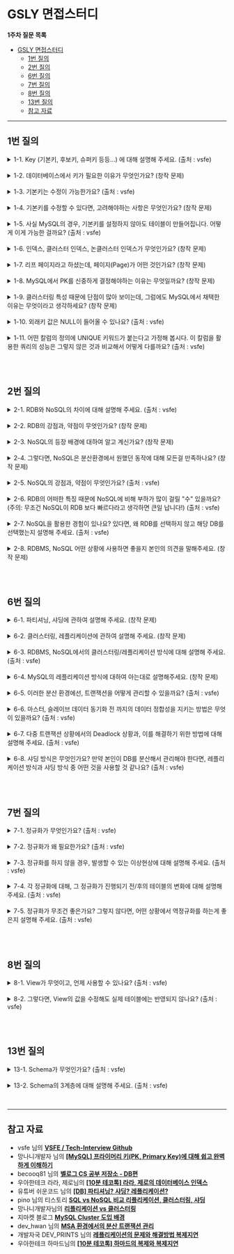 
# GSLY 면접스터디

**1주차 질문 목록**

- [GSLY 면접스터디](#gsly-면접스터디)
  - [1번 질의](#1번-질의)
  - [2번 질의](#2번-질의)
  - [6번 질의](#6번-질의)
  - [7번 질의](#7번-질의)
  - [8번 질의](#8번-질의)
  - [13번 질의](#13번-질의)
  - [참고 자료](#참고-자료)

<hr>

## 1번 질의

<details><summary>1-1. Key (기본키, 후보키, 슈퍼키 등등...) 에 대해 설명해 주세요. (출처 : vsfe)</summary>

- 키(key)는 데이터베이스에서 조건을 만족하는 튜플을 찾거나, 순서대로 정렬할 때 <ins>**다른 튜플들과 구별할 수 있는 유일한 식별자이다.**</ins>

- key는 하나의 key 값으로 튜플을 유일하게 식별할 수 있는 성질인 <ins>**유일성**</ins>과 키를 구성하는 속성들 중 가장 최소로 필요한 속성들로만 키를 구성하는 성질인 <ins>**최소성**</ins>이라는 속성을 가진다. 

- 슈퍼키, 후보키, 기본키, 대체키, 유일키, 외래키가 있다.

<p align="center">
<img src="./image/2024.03.07-신재윤-image01.png" height="50%", width="75%">
</p><br>

- **슈퍼키 (Super Key)**

    - 릴레이션(테이블)에서 튜플(행)을 유일하게 식별할 수 있는 하나 이상 속성들의 집합

    - 유일성 O, 최소성 X

    - <details><summary>ex) <code>PLAYER(id, name, team_id, back_number, birth_date)</code> 릴레이션에서 슈퍼키를 찾으시오.</summary><ul><li><code>{id, name, team_id, back_number, birth_date}</code><ul><li>릴레이션의 정의 자체가 튜플들로 이루어진 집합이니까 중복자체를 허용하지 않아서 전체 attributes set 자체로 superkey가 될 수 있음</li></ul></li><li><code>{id, name}</code> <strong>,</strong> <code>{name, team_id, back_number}</code> ****.. 기타 등등</li></ul></details>

- **후보키 (Candidate Key)**

    - 기본키가 될 수 있는 후보로 선정된 키

    - 어느 하나의 속성이라도 제거하면 유일하게 튜플(행)을 식별할 수 없는 슈퍼키, minimal superkey 라고도 함

    - 유일성 O, 최소성 O

    - <details><summary>ex) <code>PLAYER(id, name, team_id, back_number, birth_date)</code> 릴레이션 에서 후보키를 찾으시오.</summary><ul><li><code>{id}</code><ul><li>id는 이미 attribute가 1개니까 제거할 수 없음, 후보키</li></ul></li><li><code>{team_id, back_numer}</code><ul><li>이 둘 중 하나라도 없애면 각각 하나하나는 유니크하게 튜플들을 식별할 수 없음, 후보키</li></ul></li></ul></details>

- **기본키 (Primary Key)**

    - 릴레이션(테이블)에서 튜플(행)을 유일하게 식별하기 위해 선택된 후보키
    
    - 릴레이션에서 기본키는 단 1개

    - <details><summary>ex) <code>PLAYER(id, name, team_id, back_number, birth_date)</code> 릴레이션 에서 개인키를 찾으시오.</summary><ul><li><code>{id}</code> 혹은 <code>{team_id, back_number}</code> 둘 중 하나를 <strong>개인키</strong>로 선택</li><li>보통 attributes 수가 적은 경우를 pk로 선택 많이함. 여기서는 <strong><code>{id}</code></strong> 선택</li><li>pk는 보통 밑줄 그어서 표시</li></ul></details>

- **유일키 (Unique Key)**

    - 후보키 중 선택받지 못한 키로, 대체키(alternate key) 라고도 부름

    - <details><summary>ex) <code>PLAYER(id, name, team_id, back_number, birth_date)</code> 릴레이션 에서 유일키를 찾으시오.</summary><ul><li>id가 pk로 선택된 경우에 <strong>유일키(=대체키)</strong> 는 <code>{team_id, back_number}</code></li></ul></details>

- **외래키 (Foreign Key)**

    - 다른 릴레이션의 기본키를 참조하는 속성들의 집합

    - <details><summary>ex) <code>PLAYER(id, name, team_id, back_number, birth_date)</code> , <code>TEAM(id, name, manger)</code> 두 릴레이션 중에서 외래키를 찾으시오.</summary><ul><li>여기서 <strong>외래키</strong>(foreign key)는 PLAYER의 <strong><code>{team_id}</code></strong></li></ul></details>

- **복합키 (Composite Key)**

    - 각 튜플(행)을 식별할 수 있는 두 개 이상의 속성들로 구성된 후보키

    - <details><summary>슈퍼키와 복합키의 차이</summary><p><p>슈퍼키와 복합키의 차이는 “구성하고 있는 키가 어떤 키인지”</p></p><ul><li>슈퍼키 : 구성되는 키가 후보키에 들어가지 않는다. 예를 들어, <code>(학번 + 이름)</code> 의 경우 학번은 기본키로 후보키의 범주이지만, 후보키는 중복 가능</li><li>복합키 : 구성되는 키가 모두 후보키에 속한다. 예를 들어, <code>(학번 + 강의코드)</code> 의 경우 학번으로 학생 구별 가능하고 강의 코드로 강의 구별 가능하다. 중복된 값을 허용하기 위해 2개의 후보키를 복합키로 하여 기본키를 생성한 형태이다.</li></ul></details>

</details>

<br>

<details><summary>1-2. 데이터베이스에서 키가 필요한 이유가 무엇인가요?  (창작 문제)</summary>

- 데이터베이스에서 레코드의 순서에는 의미가 없는데, 이때, 이를 구분해주기 위하여 필요한 것이 바로 키(key)이다.

- RDB에서 특정 레코드를 구별하거나 탐색하기 위한 유일한 방법이 key이다. 따라서, 데이터를 사용하려면 키는 무조건 필요하다.

- 키(key)는 데이터 정합성 유지, 검색, 수정, 삭제 등의 작업을 수행할 때 중요한 역할

    - 데이터 정합성이란, 데이터가 올바르고 일관성 있게 유지되는 것

</details>

<br>

<details><summary>1-3. 기본키는 수정이 가능한가요? (출처 : vsfe)</summary>

- 기본키 역시 update를 통하여 수정 가능하다. 단, unique 한 값이어야 한다.

- 또, 기본키의 경우 다른 테이블에서 참조할 수도 있기 때문에 조심해야 한다.

    - cascade 설정 X 연관관계에 있는 → 기본키 or 외래키 수정 불가

    - cascade 설정 O 연관관계에 있는 → 기본키 수정 O, 기본키가 다른 테이블의 외래키로 설정되어 있으면 그 외래키까지 함께 수정됨

    - cascade 설정 O 연관관계에 있는 외래키는 수정 불가

</details>

<br>

<details><summary>1-4. 기본키를 수정할 수 있다면, 고려해야하는 사항은 무엇인가요? (창작 문제)</summary>

- PK는 레코드의 물리적인 저장 위치를 결정하기에, 단순히 UPDATE로 값만 변경하면  레코드가 본래 있어야 하는 페이지가 달라질 수 있다.

- 따라서, 레코드를 DELETE 한 이후 INSERT 해줘야 한다.

    - 2번의 디스크 I/O 작업이 필요하고, 인덱스 쪽에도 추가 작업을 유발할 수 있어서 비용이 상당히 크므로 PK는 변하지 않는 값으로 설정하는 것이 중요하다.

</details>

<br>

<details><summary>1-5. 사실 MySQL의 경우, 기본키를 설정하지 않아도 테이블이 만들어집니다. 어떻게 이게 가능한 걸까요? (출처 : vsfe)</summary>

- MySQL은 기본적으로 PK가 클러스터 인덱스이며, PK가 없으면 내부적으로 PK를 만들어내기에 가능하다.

    - PK가 없으면 NOT NULL 옵션의 유니크 인덱스(레코드마다 값이 고유한) 중에서 첫번째 인덱스를 클러스터링 키로 선택함

    - 만약, 이도 없다면 InnoDB가 자체적으로 자동 증가 유니크 컬럼을 추가한 후 클러스터링 키로 선택

        - 이렇게 자동 생성되는 내부 PK는 사용자에게 노출되지 않으며, 쿼리에서 사용할 수도 없음. 클러스터 인덱스는 테이블 당 단 하나만 가질 수 있으므로 반드시 생성해주는 것이 좋다.

</details>

<br>

<details><summary>1-6. 인덱스, 클러스터 인덱스, 논클러스터 인덱스가 무엇인가요? (창작 문제)</summary>

- <ins><strong>인덱스 (Index)</strong></ins> : 추가적인 쓰기 작업과 저장 공간을 활용해 데이터베이스 테이블의 검색 속도를 향상시키기 위한 자료구조이다.

    - 데이터베이스 테이블의 검색 속도를 향상시키기 위해 사용하는 것으로, 시스템 부하를 줄여 시스템 전체 성능향상에 기여하는 것

    - 인덱스를 위해 DB 10% 내외의 추가 공간이 필요하다. 따라서, 데이터가 많으면 인덱스 생성에 많은 시간이 소요될 수 있음

    - 인덱스를 사용하지 않은 컬럼을 조회하려면 전체를 비교하며 탐색(Full Scan)해야 해서 처리 속도가 떨어짐

    - 조희 성능은 좋으나, 오히려 삽입/수정/삭제 등의 경우 오히려 성능이 저하됨

        - 인덱스에 관련된 추가 연산을 해야하기 때문
        - INSERT : 새로운 데이터에 대한 인덱스 추가
        - DELETE : 삭제하는 데이터의 인덱스를 사용하지 않는다는 작업 수행
        - UPDATE : 기존의 인덱스를 사용하지 않음 처리, 갱신된 데이터에 대한 인덱스 추가

- <ins><strong>클러스터 인덱스 (Clustered Index)</strong></ins> : 실제 데이터와 같은 무리의 인덱스, 해당 키 값을 기반으로 데이터 행을 정렬하고 저장하는 것으로, 클러스터 키가 정렬되어 있고, 정렬된 순서에 따라 데이터의 주소가 결정됨

    - ex) 실제 데이터가 정렬된 백과사전

    - 데이터는 오직 하나의 순서로 정렬될 수 있어서 클러스터 인덱스는 테이블당 최대 1개만 존재

    - 리프 페이지가 데이터 페이지

- <ins><strong>논-클러스터 인덱스 (Non-Clustered Index)</strong></ins> : 실제 데이터와 다른 무리의 별도의 인덱스, 논클러스터 인덱스 키 값을 가지고, 그 키 값의 레코드는 실제 키 값의 레코드를 향한 포인터를 가짐

    - ex) 실제 데이터 탐색에 도움을 주는 별도의 찾아보기 페이지 (책 맨 뒤에 그거)

    - 실제 데이터 페이지는 그대로 있음

    - 별도의 인덱스 페이지 생성 → 추가 공간 필요

    - 테이블 당 여러 개 존재 가능

    - 리프 페이지에 실제 데이터 페이지 주소를 담고 있음

    - unique 제약조건 적용 시 자동 생성

    - 직접 index 생성시 논-클러스터링 인덱스 생성

</details>

<br>

<details><summary>1-7. 리프 페이지라고 하셨는데, 페이지(Page)가 어떤 것인가요? (창작 문제)</summary>

- 페이지란, 디스크와 버퍼풀(메모리)에 데이터를 읽고 쓰는 최소 작업 단위

- 일반적인 인덱스를 포함해, PK(클러스터 인덱스)와 테이블 등은 모두 페이지 단위로 관리됨. 루트 페이지는 리프 페이지의 주소로 구성하고, 리프 페이지는 실제 데이터 페이지로 구성

- 아래는 클러스터링 테이블의 저장 방식이다. PK는 인덱스처럼 별도의 자료구조에서 관리가 된다. 리프 페이지에 실제 레코드의 모든 컬럼 값이 저장되어 있다는 것을 제외하면 일반적인 인덱스와 동일

<p align="center">
<img src="./image/2024.03.07-신재윤-image02.png" height="50%", width="75%">
</p><br>

</details>

<br>

<details><summary>1-8. MySQL에서 PK를 신중하게 결정해야하는 이유는 무엇일까요? (창작 문제)</summary>

- <ins>**PK가 레코드의 물리적인 저장 위치를 결정**</ins>하기 때문이다.

- MySQL은 PK를 기준으로 유사한 값들이 함께 조회되는 경우가 많다는 점에서 착안하여, <ins>**PK가 유사한 레코드들끼리 묶어서 저장**</ins>한다.

- 유사한 것들을 묶는 것을 클러스터링이라고 하는데, 일반적으로 <ins>**PK는 클러스터 인덱스 (Clustered Index)**</ins> 라고 불린다. (그 외의 일반적인 인덱스는 논클러스터 인덱스)

- 클러스터링 특성 때문에 레코드의 저장이나 PK의 변경은 처리 속도가 느림
    - 레코드를 추가하기 위해 <ins>**PK 기반으로 레코드의 저장 위치를 탐색해야하기 때문**</ins>
    - 또, PK를 변경하는 것은 <ins>**레코드가 저장된 물리적인 위치를 변경하는 작업이 수반됨**</ins>

</details>

<br>

<details><summary>1-9. 클러스터링 특성 때문에 단점이 많아 보이는데, 그럼에도 MySQL에서 채택한 이유는 무엇이라고 생각하세요? (창작 문제)</summary>

- 쓰기(Write) 작업을 희생해서라도 빠르게 읽기(Read) 작업을 처리하기 위함

- 일반적인 온라인 환경에서 읽기와 쓰기의 비율이 8:2, 9:1 정도라서 읽기 작업을 더욱 우선시 한 것

</details>

<br>

<details><summary>1-10. 외래키 값은 NULL이 들어올 수 있나요? (출처 : vsfe)</summary>

- 외래키 값은 NULL이거나 참조하는 릴레이션의 기본키 값과 동일해야 하는 <ins>**참조 무결성 제약조건**</ins>에 의해 들어갈 수 있다.

- ex) 사원이 하나의 부서를 가지는 경우인데, 신입사원은 아직 부서가 미정

</details>

<br>

<details><summary>1-11. 어떤 칼럼의 정의에 UNIQUE 키워드가 붙는다고 가정해 봅시다. 이 칼럼을 활용한 쿼리의 성능은 그렇지 않은 것과 비교해서 어떻게 다를까요? (출처 : vsfe)</summary>

- 정의에 unique 키워드를 적용시키면, 칼럼에 자동으로 논클러스터 인덱스가 적용되는 것이다.

- 적용시키지 않은 경우, 기본이라고 가정한다면 전체 테이블 스캔(Full Table Scan)을 할 것이고 논클러스터 인덱스의 경우 인덱스 스캔(Index Scan)을 할 것이다.

- 데이터가 별로 없는 규모가 작은 테이블, `INSERT/UPDATE/DELETE`가 자주 발생하는 칼럼, `WHERE, JOIN, ORDER BY`와 같은 조건절이 자주 사용 안되는 칼럼, 카디널리티(중복도)가 높은 칼럼 → <ins>**전체 테이블 스캔이 더 빠름**</ins>

- 데이터가 많아서 규모가 큰 테이블, `INSERT/UPDATE/DELETE`가 자주 발생하지 않는 칼럼, `WHERE, JOIN, ORDER BY` 와 같은 조건절이 자주 사용되는 컬럼, 카디널리티(중복도)가 낮은 칼럼 → <ins>**인덱스 스캔이 더 빠름**</ins>

</details>

<br><br>

## 2번 질의

<details><summary>2-1. RDB와 NoSQL의 차이에 대해 설명해 주세요. (출처 : vsfe)</summary>

- <ins><strong>RDB(Relational DataBase)</strong></ins> : Database를 이루는 객체들의 릴레이션을 통해 데이터를 저장하는 데이터베이스 

    - 명확하고 엄격한 스키마 정의, 데이터 중복없이 한번만 저장

- <ins><strong>NoSQL(Not only SQL)</strong></ins> : 전통적인 관계형 모델에서 벗어나여 다양한 데이터 모델을 사용하며 데이터의 관리와 접근을 지원하는 데이터베이스

    - 유연한 스키마를 가지고 있어서 모델링이 유연, join 회피를 위한 중복 허용, 수평적 확장에 뛰어남, 대용량 데이터 처리 시 성능 상의 이점 있음
    - NoSQL은 저장 방식에 따라 분류된다. key-value model / document model / column model

</details>

<br>

<details><summary>2-2. RDB의 강점과, 약점이 무엇인가요? (창작 문제)</summary>

<br>

**장점**

- 스키마가 명확하게 정의되어 있음
- 정규화를 통해 테이블을 쪼개서 <ins>**데이터의 중복이 발생하지 않도록 한 번만 저장**</ins>
    - 무결성이 보장됨

**단점**

- <ins><strong>경직된 스키마</strong></ins> (ex. 컬럼 추가하려면 반드시 스키마 변경해야함)
    - 5천만 건의 레코드가 있다고 가정할 때, 새로운 컬럼을 추가하고 만약 write 작업까지 한다면 굉장히 위험부담이 클 것
    - 유연한 확장성의 부족

- 중복 제거를 위해 진행한 정규화 때문에 <ins>**과도한 조인과 성능 하락**</ins>
    - 조인 많이하면 과도한 CPU 사용, 응답시간 늘어남

- <ins><strong>수평적 확장 (scale-out) 힘듦</strong></ins>

    - 레플리케이션을 이용할 수도 있지만, 보통 레플리케이션으로 확장된 서버는 read-only이니까, write 작업이 많아진 경우라면 결국 부하가 부담될 것
    - multi-master, 샤딩과 같은 방법도 있지만, 일반적으로 RDB는 scale-out에 유연한 DB는 아니다

- RDB는 ACID를 지키려고 노력하는데, 오히려 <ins>**ACID가 성능에 영향을 끼침**</ins>
    - 예를 들어, Isolation 지키려고 전체적인 처리량인 throughput 감소

</details>

<br>

<details><summary>2-3. NoSQL의 등장 배경에 대하여 알고 계신가요? (창작 문제)</summary>

<br>

- 2000년대 초중반에 SNS의 등장으로 사용자가 폭발적으로 증가
    - RDBMS로 커버하기 힘든 트래픽 발생
    - high-throughput 요구됨
    - low-latency 요구됨
    - 비정형 데이터의 증가
        - 사용자가 워낙 많고 다양하니까 스키마에 맞게 데이터를 관리하기가 힘듦

</details>

<br>

<details><summary>2-4. 그렇다면, NoSQL은 분산환경에서 원했던 동작에 대해 모든걸 만족하나요? (창작 문제)</summary>

<br>

NoSQL이 분산환경에서 모든걸 만족하는건 아니다. 분산 환경에서 모두를 만족하는 시스템은 없다는 이론인 <a href='https://suhyunsim.github.io/2023-02-21/DB-%EB%A9%B4%EC%A0%91%EC%A7%88%EB%AC%B8' target='_blank'><ins>CAP 이론</ins></a>이라고 있다.

- <ins><strong>Consistency (일관성)</strong></ins> : 모든 노드들이 동일 시간에 동일 데이터를 사용자에게 보여줘야 하는 것이다. (DB가 3개로 분산되었다고 가정할 때, 하나의 특정 DB의 데이터가 수정되면, 나머지 2개의 DB에서도 수정된 데이터를 응답받아야 한다.)
    - RDB의 ACID Consistency와는 조금 다르다. 그건 데이터는 항상 일관성 있는 상태를 유지, 데이터 조작 후에도 헤치지 말아야 한다는 속성이다.

- <ins><strong>Availability (가용성)</strong></ins> : 모든 요청은 정상 응답을 받는다. (특정 노드에서 장애가 발생해도 서비스가 가능해야 한다.)

- <ins><strong>Partitions Tolerance (분리 내구성)</strong></ins> : 시스템 일부가 네트워크에서 연결이 끊기더라도 동작해야 하는 것을 의미한다.

- 분산 시스템에서 CAP 중 2가지만 만족할 수 있는데, 어떻게 클러스터링 하느냐에 따라 달라질 수 있다.
    - RDBMS는 일반적으로 CA를 만족. 분산화보다 데이터의 일관성과 가용성에 중점을 둠
    - NoSQL은 일반적으로 CP(MongoDB, Redis), AP(DynamoDB, cassandra) 형태를 선호한다. 분산에 중점을 둬서 그럼.

</details>

<br>

<details><summary>2-5. NoSQL의 강점과, 약점이 무엇인가요? (출처 : vsfe)</summary>

<br>

**장점**

- <ins><strong>유연한 스키마</strong></ins> (flexible schema)
    - 요구사항 변경에 유연한 대처 가능

- <ins><strong>중복 허용</strong></ins> (join 회피)
    - join 없이 빠른 조회 가능

- <ins><strong>수평적 확장</strong></ins> (scale-out)에 최적화 되어있음
    - 서버 여러 대로 하나의 클러스터를 구성하는 방식을 자주 사용

- 중복을 허용한다는 컨셉 덕분에 여러 컬렉션에 갈 필요 없이 그냥 한 컬렉션에 가서 데이터 읽어오면 됨 → 클러스터에서 각각의 데이터를 나눠서 저장해도 좋은 성능 가능 → scale-out도 유연해짐 → 대용량 데이터 처리 시 성능 상의 이점 !

- ACID의 일부를 포기하고 <ins><strong>high-throughput, low-latency 추구</strong></ins>

<br>

**단점**

- <ins><strong>애플리케이션 레벨</strong></ins>에서 어떤 데이터가 들어가는지 잘 챙기면서 <ins><strong>스키마 관리가 필요</strong></ins>

- 데이터의 중복이 발생할 수 있음

    - <ins><strong>애플리케이션 레벨</strong></ins>에서 <ins><strong>중복된 데이터들이 모두 최신 데이터를 유지할 수 있도록 관리</strong></ins>해야 함

- 데이터 무결성, 정합성 등이 보장되지 않아서, 금융 시스템, 결제 시스템, 예약 시스템과 같이 consistency(데이터 일관성)가 중요한 환경에서는 사용하기 조심스러움

</details>

<br>

<details><summary>2-6. RDB의 어떠한 특징 때문에 NoSQL에 비해 부하가 많이 걸릴 "수" 있을까요? (주의: 무조건 NoSQL이 RDB 보다 빠르다라고 생각하면 큰일 납니다!) (출처 : vsfe)</summary>

<br>

- 정규화를 통해 테이블을 쪼개서 데이터의 중복이 발생하지 않도록 한 번만 저장하고 테이블 간 관계를 맺는 RDB의 특징 때문에 JOIN 연산이 많아지면서 NoSQL에 비해 부하가 많이 걸릴 수 있는 것

</details>

<br>

<details><summary>2-7. NoSQL을 활용한 경험이 있나요? 있다면, 왜 RDB를 선택하지 않고 해당 DB를 선택했는지 설명해 주세요. (출처 : vsfe)</summary>

- In-memory key-value database인 redis를 프로젝트에서 활용 해본 적 있습니다. 선착순 이벤트 기능을 구현할 때, 유저가 쿠폰 조회를 위해 날리는 쿼리가 RDB로 매번 날라가는게 대용량 트래픽이 발생 상황에서는 부담스럽다고 생각했습니다. 이때, redis에서 캐싱해두고 최초 1회만 rdb로 쿼리가 날라가고 이후에는 캐싱해둔 것을 이용하도록 하여 rdb의 부하를 줄이기 위해 redis를 선택했습니다.

- 혹은 로그인 기능을 이용하는 과정에 있어서, refresh token을 redis에 key-value 형태로 저장해놓고 이용했습니다. RDB 처럼 SSD, HDD에 저장하는 것이 아닌, RAM에 데이터를 저장하기에 훨씬 빠르게 접근할 수 있고, refresh token은 rdb에 영구적으로 저장될 필요가 없기에 redis를 이용했습니다.

</details>

<br>

<details><summary>2-8. RDBMS, NoSQL 어떤 상황에 사용하면 좋을지 본인의 의견을 말해주세요. (창작 문제)</summary>

- RDBMS
    - 데이터베이스의 ACID 성질을 준수해야하는 소프트웨어 개발하는 경우
    - 관계를 맺고 있는 데이터가 자주 변경되는 애플리케이션의 경우
    - 변경될 여지가 없고 명확한 스키마가 사용자와 데이터에게 중요한 경우

- NoSQL
    - 정확한 데이터의 구조를 알 수 없거나 변경, 확장될 가능성 있는 경우
    - 읽기 작업을 자주하고 쓰기 작업은 자주 없는 경우
    - 막대한 양의 데이터를 다뤄야 해서 데이터베이스를 수평으로 확장해야하는 경우

</details>

<br><br>

## 6번 질의

<details><summary>6-1. 파티셔닝, 샤딩에 관하여 설명해 주세요. (창작 문제)</summary>
<br>

<details><summary><ins><strong>파티셔닝 (partitioning) : 큰 테이블을 여러 작은 테이블들로 물리적으로 분할</strong></ins>하는 것이다. 약간 튜닝의 기법으로 데이터가 너무 커졌을 때, 조회하는 시간이 길어졌을 때 행하는 것이 일반적 → 논리적인 데이터 element 들을 다수의 entity로 쪼개는 행위 !</summary>

<br>

- <details><summary><ins><strong>수직적 파티셔닝 (vertical partitioning)</strong></ins> : column을 기준으로 table 나누는 방식</summary><ul><li><details><summary>ex) 게시글 id, 제목, 작성자를 조회하는 쿼리가 있는 상황</summary><ol><li>보통, where 절이 실제 동작하는 방식은 row 전체를 일단 SSD나 HDD에서 읽어오고 메모리에 올린다음에 원하는 속성만 필터링 함</li><li>그러면 게시글 내용(content) 같이 사이즈가 큰 것도 SSD나 HDD에서 읽어오고 메모리에 올려야 하니까 사용하지도 않는 속성때문에 I/O에 대한 부담이 생기는 것</li><li>where 절에 index가 잘 걸려있으면 체감하지 못할 수 있는데, full scan 하는 경우에는 실제로 체감할 수 있을 정도로 performance에 영향 줌</li><li>이럴 때 vertical partitioning으로 content만 따로 ARTICLE_CONTENT 테이블 만들어서 분리 !</li></ol></details></li><li>위의 예시처럼 이미 정규화가 되어있는 테이블이라도 퍼포먼스를 위해 수직적 파티셔닝을 할 수도 있음 !</li><li>혹은 민감한 정보에는 제한을 걸어서 함부로 접근하지 못하게 하려고 수직적 파티셔닝을 할 수도 있음 !</li><li>정규화도 일종의 수직적 파티셔닝</li></ul><br><p align="center"><img src="./image/2024.03.07-신재윤-image03.png" height="50%", width="75%"></p></details>

- <details><summary><ins><strong>수평적 파티셔닝 (horizontal partitioning)</strong></ins> : row를 기준으로 table 나누는 방식</summary><ul><li>테이블의 스키마는 그대로 유지가 됨</li><li><details><summary>ex) 유튜브 구독자 정보에 대하여 저장하는 테이블</summary><ol><li>이 테이블이 가질 수 있는 데이터의 최대치를 생각해보면, <code>사용자 N명</code>, <code>채널수 M개</code>, 최대 row 수는 <code>모든 사용자가 모든 채널을 구독하는 경우 N * M개</code>이다.</li><li>만약, 사용자 수가 100만명(1M)이고 채널 수가 1000개(1K)라면 row 수는 10억(1G) 개가 된다.</li><li>테이블의 크기가 커질수록, 인덱스의 크기도 커지게 됨 → 테이블에 read/write 할 때마다 인덱스에서 처리되는 시간도 조금씩 증가할 것</li><li>이때, 해쉬 기반 수평적 파티셔닝 이용 (hash-based horizontal partitioning)</li><li>hash function을 하나 만들고 예를 들어, user_id를 input으로 넣어서 output이 0과 1이 나오면 0은 0 테이블로 1은 1 테이블로 !<br><p align="center"><img src="./image/2024.03.07-신재윤-image04.png" height="50%", width="75%"></p></li><li>이 기준이 되는 user_id를 partition key 라고 함.</li><li>가장 많이 사용될 패턴에 따라 partition key를 정하는 것이 중요 + 데이터가 균등하게 분배될 수 있도록 hash function을 잘 정의하는 것이 중요</li><li>hash-based horizontal partitioning은 한번 partition이 나눠져서 사용되면 이후에 partition을 추가하기 까다로움</li></ol></details></li></ul></details>

</details>

<details><summary><ins><strong>샤딩 (sharding) : 큰 테이블을 동일한 스키마를 가진 여러 DB 서버에 shard 단위로 분산 저장하는 방법</strong></ins>이다. → 수평적 파티셔닝으로 나누어진 테이블들을 각각의 DB 서버에 저장하는 방식</summary>

- horizontal partitioning 처럼 동작하는데, 샤딩은 각 partition이 독립된 DB 서버에 저장됨

- 파티셔닝은 하드웨어 자원이 한정되어있는 상태니까, 결국 DB 서버에 부하 자체는 그대로 받는거고 샤딩은 서로 다른 DB 서버니까 <ins>**부하(load)가 분산**</ins>이 됨

- <details><summary>샤딩 적용 시 문제점 및 고려 사항</summary><ol><li>데이터 재분배 : 샤딩된 DB의 물리적 한계나 성능 한계 도달 시, 결국 scale-up 해야하는데 이때 서비스 정지 없이 scale-up 할 수 있도록 설계 방향 잡아야 함</li><li>데이터 조인 : 샤딩 DB 간 조인이 불가능하므로 데이터 중복에 대한 트레이드-오프</li><li>Global Unique Key : <ins>라우팅을 위해 구분할 수 있는 유일한 키 값이 있어야 한다.</ins></li><li>DBMS에서 제공하는 auto-increment를 사용하면 key가 중복될 수 있으니, 애플리케이션 레벨에서 key 생성을 담당해야 한다.</li><li>프로그래밍 복잡도가 증가하고, 데이터가 한쪽 샤드로 몰리면 샤딩이 무의미해진다.</li><li>한 번 샤딩하면 샤딩 이전 구조로 돌아가기 힘들다.</li></ol></details>

</details>

</details>

<br>

<details><summary>6-2. 클러스터링, 레플리케이션에 관하여 설명해 주세요. (창작 문제)</summary>

<br>

- <details><summary><ins>레플리케이션 (replication) : 여러 개의 데이터베이스 서버를 권한에 따라 <strong>수직적인 구조</strong>(master-slave)로 구축하는 방식</ins></summary><ul><li><details><summary>단순 백업 : 저장된 데이터가 손실되었을 때의 문제를 해결하기 위해 나온 아키텍트이다. 실제 저장소와 sync를 맞춰서 다른 저장소에 복제하는 형식</summary><br><p align="center"><img src="./image/2024.03.07-신재윤-image05.png" height="50%", width="75%"></p></details></li><li><details><summary>부하 분산 : 구성된 master-slave 구조를 이용하면 read 작업은 slave로 보내는 형식을 채택하여 부하를 분산시킬 수도 있음</summary><br><p align="center"><img src="./image/2024.03.07-신재윤-image06.png" height="50%", width="75%"></p></details></li><li><details><summary>동작 방식</summary><ol><li>master 노드에 쓰기 트랜잭션 수행</li><li>master 노드는 데이터를 저장하고 트랜잭션에 대한 로그를 Binary Log에 기록</li><li>slave 노드의 I/O 스레드는 master 노드의 Binary Log를 Relay Log에 복사</li><li>slave 노드의 SQL 스레드는 Relay Log를 한 줄씩 읽어 데이터를 저장<ul><li>Binary Log : DB 변경 내용을 기록하는데 이용하는 로그</li><li>Relay Log : slave DB에만 위치, master DB의 Binary Log를 복사해 저장하는데 이용하는 로그</li></ul></li></ol></details></li><li><details><summary>장단점</summary><br>장점<br><ul><li>읽기/쓰기 비율이 8:2, 9:1이 많아서, 레플리케이션만으로도 성능 높일 수 있음</li><li>데이터베이스 서버와 스토리지 모두 확장</li><li>비동기 방식으로 노드 데이터 동기화하여 지연시간 거의 없음</li></ul><br>단점<br><ul><li>노드들 간 데이터 동기화 보장 X → 데이터 일관성 보장하지 못할 수 있음</li><li>master 노드가 다운되면 fail-over가 까다로움</li></ul></details></li></ul></details>

- <details><summary><ins>클러스터링 (clustering) : 여러 개의 데이터베이스 서버를 <strong>수평적인 구조</strong>>로 구축하는 방식</ins></summary><ul><li><details><summary>Active - Active 이중화 : 실제로 동작하는 서버를 여러 대 두는 것</summary><ul><li>cpu, memory 등 더 많이 사용 → 실제 서버 2대니까 비용적으로 비쌈</li><li>database storage (데이터가 실제로 저장되는 저장소)는 하나를 공유하기에 병목 발생할 수 있음</li></ul></details></li><li><details><summary>Active - Standby 이중화 : 하나는 운영 + 하나는 대기 상태인 서버 운영</summary><ul><li>운영중인 서버 다운 시 대기 상태인 서버가 실행</li><li>비용적으로 줄어들지만, 운영서버 다운 시 active-active 와는 다르게 약간의 다운타임 있을 수 있음</li></ul></details></li><li><details><summary>동작 방식</summary><br><p align="center"><img src="./image/2024.03.07-신재윤-image07.png" height="50%", width="75%"></p><ol><li>1개의 노드에 쓰기 트랜잭션이 수행되고, 커밋을 실행</li><li>실제 디스크에 내용을 쓰기 전에 다른 노드로 데이터의 복제를 요청</li><li>다른 노드에서 복제 요청을 수락했다는 신호를 보내고, 디스크에 쓰기 시작</li><li>다른 노드로부터 신호를 받으면 실제 디스크에 데이터를 저장</li></ol></details></li><li><details><summary>장단점</summary><br>장점<br><ul><li>노드들 간 데이터를 동기화하여 항상 일관성있는 데이터를 얻을 수 있음</li><li>노드가 죽어도 다른 노드가 살아있어 시스템에 장애가 발생하지 않음</li></ul><br>단점<br><ul><li>여러 노드 간 데이터를 동기화하는 시간이 필요해서 레플리케이션보다 쓰기 성능이 떨어짐</li><li>장애가 전파되면 처리가 까다롭고, 데이터 동기화에 의해 스케일링에 한계가 존재</li></ul></details></li></ul></details></details>

<br>

<details><summary>6-3. RDBMS, NoSQL에서의 클러스터링/레플리케이션 방식에 대해 설명해 주세요. (출처 : vsfe)</summary>

<br>

- <details><summary>RDBMS / NoSQL 레플리케이션 방식 (둘다 동일)</summary><ul><li>master-slave 구조로 구성해서 master는 write만 처리하고 slave는 read만 수행</li><li>사용자 증대 등으로 인해 부하가 증가하면 slave를 증설</li><li>slave를 증설하면 부하 분산으로 인한 로드밸런서도 같이 구축</li></ul></details>

- <details><summary>RDBMS 클러스터링 방식</summary><ul><li><a href='https://dataonair.or.kr/db-tech-reference/d-lounge/technical-data/?mod=document&uid=237345' target='_blank'><ins>MySQL 클러스터</ins></a>같은거 이용해서 관리 노드(management node), 데이터 노드(data node), SQL node 3가지로 구성</li><li>관리 노드를 시작하고 데이터 노드와 SQL 노드 연결하는 방식</li><li>전통적인 RDBMS 클러스터에서는 I/O 병목이나 락 경쟁 같은 성능저하 발생함<ul><li>MySQL 클러스터 이용 시, 공유디스크나 락 경쟁에 대한 성능 저하는 발생하지 않음 → 기본적으로 메모리 기반 데이터베이스이고, 데이터는 여러 데이터 노드에 분산되어 있으며 각 노드는 자체 메모리에 데이터를 저장하고 액세스해서 그럼</li><li>MySQL 클러스터 또한 완전 분산 시스템은 아니라서 노드 간 통신은 네트워크를 통해 이루어지니까 네트워크 지연이 성능에 영향을 끼칠 수 있음</li><li>트랜잭션 처리 시 노드 간 동기화를 위해 락이 사용 되므로 이에 대한 성능 저하가 발생할 수 있음</li></ul></li><li>Data node를 초기에 구축하면 데이터 증가로 인한 노드 추가시 시스템 전체 정지 후 재구축해야 하는 단점이 존재</li><ul><li>MySQL 클러스터는 전체 시스템을 정지시키지 않고 노드를 확장할 수 있는 기능인 온라인 스케일 아웃을 제공</li></ul></ul></details>

- <details><summary>NoSQL 클러스터링 방식</summary><ul><li>NoSQL은 RDBMS 제품군에 비하여 클러스터링 기능이 자체적으로 탑재되어 있고 간단한 설정만으로 클러스터링이 가능하여 비교적 쉽다.</li><li>몽고디비 예시<ol><li>mongos 인스턴스를 여러 대의 서버에 설치하고 네트워크 주소, 레플리카셋 이름, 샤딩 설정등을 포함하는 설정파일을 준비</li><li>레플리카셋으로 구성하고 각 레플리카셋을 샤딩 클러스터에 추가</li><li>샤딩을 위한 키를 결정하고 샤딩 설정 수행</li></ol></li></ul></details>

</details>

<br>

<details><summary>6-4. MySQL의 레플리케이션 방식에 대하여 아는대로 설명해주세요. (창작 문제)</summary>
<br><p align="center"><img src="./image/2024.03.07-신재윤-image08.png" height="50%", width="75%"></p>

- <ins><strong>작동 원리</strong></ins>
    1. master 노드에 쓰기 트랜잭션 수행
    2. master 노드는 데이터를 저장하고 트랜잭션에 대한 로그를 Binary Log에 기록
    3. 바이너리 로그 덤프 스레드가 slave로 던짐
    4. slave 노드의 I/O 스레드는 master 노드의 Binary Log를 Relay Log에 복사
    5. slave 노드의 SQL 스레드는 Relay Log를 한 줄씩 읽어 데이터를 저장
        - Binary Log : DB 변경 내용을 기록하는데 이용하는 로그
        - Relay Log : slave DB에만 위치, master DB의 Binary Log를 복사해 저장하는데 이용하는 로그

- <ins><strong>복제 방식</strong></ins>
    - 복제 타입 → 바이너리 로그에 기록된 변경내역을 식별하는 방식에 따라 구분
        - <ins><strong>바이너리 로그 파일 위치 기반 복제</strong></ins> (물리적 방식, 파일명과 위치)
        - <ins><strong>글로벌 트랜잭션 아이디(GTID) 기반 복제</strong></ins> (논리적 방식, 식별자)
            - GTID = master_id + transaction_id
            - 동일한 이벤트(트랜잭션)가 모든 서버에서 고유한 식별자 GTID 가짐

- <ins><strong>복제 동기화 방식</strong></ins>
    - <ins><strong>비동기 복제</strong></ins> : master에서 slave에 변경되었는지 확인안하고 스토리지 엔진에 커밋하고 사용자에게 응답 줌 → 바이너리 로그가 잘 전달되었는지, 실제로 적용되었는지 알지도 못하고 보장도 하지 않음 
    <p align="center"><img src="./image/2024.03.07-신재윤-image09.png" height="50%", width="75%"></p>

    - <ins><strong>반동기 복제</strong></ins> : master에서 slave로 어느정도 동기화가 되었음을 보장하는 방식 (그런데 진짜 실제 데이터파일이 쓰여져 있음을 보장하는게 아니라 “릴레이 로그”에 기록되었다는 것을 보장하는 것, 그래서 반동기 복제)
    <p align="center"><img src="./image/2024.03.07-신재윤-image10.png" height="50%", width="75%"></p>

</details>

<br>

<details><summary>6-5. 이러한 분산 환경에선, 트랜잭션을 어떻게 관리할 수 있을까요? (출처 : vsfe)</summary>

- 대표적으로 2PC 알고리즘과 SAGA 패턴이 있다.

- <details><summary><ins><strong>2Phase Commit (2PC) 알고리즘</strong></ins></summary><br><p align="center"><img src="./image/2024.03.07-신재윤-image11.png" height="50%", width="75%"></p><ul><li><ins><strong>여러 노드들 상에서의 원자적 트랜잭션 커밋을 이루기 위한 알고리즘</strong></ins>이다. 즉, 트랜잭션을 커밋할지 아니면 롤백할지에 대해 분산 원자적 트랜잭션에 관여하는 분산 알고리즘의 하나이다.</li><li>Prepare Phase (준비 단계/투표 단계) : 트랜잭션 매니저 (TM)는 모든 리소스 매니저 (RM)에게 트랜잭션 커밋 준비를 알린다. RM들은 이 요청을 받고 필요한 모든 작업을 준비하며 준비가 완료되면 응답</li><li>Commit/Rollback Phase (커밋/ 롤백 단계) : 모든 RM이 준비되면 TM은 트랜잭션을 커밋하고, 만약 어떤 RM이 준비되지 않았다면, TM은 트랜잭션을 롤백</li><li><details><summary>2PC를 사용했을 경우의 문제점</summary><ul><li>트랜잭션의 책임이 트랜잭션을 조율하는 Coordinator Node에 있으며 이 부분이 단일 실패지점(SPOF)가 될 수 있음</li><li>전체 트랜잭션이 완료될 때까지 서비스에서 사용하는 리소스가 잠겨 있어 서비스가 완료될 때까지 대기하여야 한다. 때문에 지연 시간이 늘어나고 리소스가 차단되어 확장이 어려워질 수 있다.</li><li>NoSQL은 2PC-분산 트랜잭션을 지원하지 않음</li></ul></details></li><li>결과적으로, <ins><strong>2PC 알고리즘은 서비스가 증가할수록 시스템의 대기시간이 길어지고, 응답시간의 증가롤 초래한다. 특히 락을 걸어야 하는 row의 범위가 넓거나 트랜잭션 기간이 길면 시스템에 엄청난 대기시간을 발생시키니까 2PC는 일반적으로 수명이 짧은 작업에만 사용하는 것을 권장</strong></ins></li></ul></details>

- <details><summary><ins><strong>SAGA 패턴</strong></ins></summary><ul><li>MSA 환경에서 일관성을 지키기 어렵다는 것을 기반으로, 약간의 일관성을 포기하고 <ins><strong>Eventual Consistency(최종 일관성)을 보장</strong></ins>하여 효율성을 높이기 위한 패턴</li><li>단일 DB에서 장시간 동작하는 트랜잭션을 지원하는 메커니즘으로 계획됐지만, 여러 서비스에 걸친 트랜잭션 관리에도 적합하다. NoSQL 같이 분산 트랜잭션 처리를 지원하지 않는 경우에도 Saga Pattern을 이용해서 데이터 일관성을 보장받을 수 있다.</li><li>2PC에서는 트랜잭션을 하나의 트랜잭션으로 묶어서 처리를 하지만, <ins><strong>SAGA 패턴은 긴 트랜잭션을 여러 개의 짧은 로컬 트랜잭션으로 분리하는 접근 방식</strong></ins>이다. <ins><strong>각 트랜잭션은 다른 트랜잭션의 완료를 기다리지 않고 독립적으로 실행</strong></ins></li><li>각 서비스의 로컬 트랜잭션을 순차적으로 처리해서, 각 로컬 트랜잭션은 데이터베이스를 업데이트한 다음 Saga 내의 다음 로컬 트랜잭션을 트리거하는 메시지/이벤트를 게시 <ins><strong>(이벤트 기반)</strong></ins></li><li><ins><strong>트랜잭션이 실패해서 롤백이 필요한 경우</strong></ins> 이전 로컬 트랜잭션이 작성한 변경 사항을 취소하는 <ins><strong>일련의 보상 트랜잭션을 통해 전체의 일관성을 유지</strong></ins><ul><li>보상 트랜잭션 : 분산된 트랜잭션 중 일부가 실패할 경우, 그 실패 전에 성공적으로 완료된 트랜잭션을 보상 즉, 되돌리는 역할을 하는 트랜잭션</li></ul></li><li>구현 방법에는 Choreography SAGA(코레오크레피 사가), Orchestration SAGA(오케스트레이션 사가) 두 가지가 있다.<ul><li>Choreography SAGA : 각 서비스끼리 이벤트 주고 받는 방식<ul><li>중간에서 Kafka, Rabbit MQ 등 메시지 큐를 통해 비동기 방식 전달</li><li>중앙 집중형 관리 방식이 아니라 SPOF 없음</li><li>서비스 간 연결 잘 확인해야하는데, 큰 시스템이면 구조 파악 어려워짐</li><li>트랜잭션 시뮬레이션을 위해 모든 서비스를 실행해야해서 통합 테스트와 디버깅 어려워짐</li></ul></li><li>Orchestration SAGA : Orchestrator를 중심으로 하는 Invoke/Reply 방식으로, 트랜잭션이 실패하면 Orchestrator가 그동안의 호출에 대한 보상 이벤트를 호출해서 데이터 정합성을 보장<ul><li>트랜잭션 처리를 위한 매니저 인스턴스가 별도로 존재</li><li>많은 서비스가 있는 복잡한 워크플로우에 적합, 구조 파악 쉬워짐</li><li>전체 워크플로우를 Orchestrator가 관리해서 SPOF 될 가능성 있음</li></ul></li></ul></li></ul></details>

</details>

<br>

<details><summary>6-6. 마스터, 슬레이브 데이터 동기화 전 까지의 데이터 정합성을 지키는 방법은 무엇이 있을까요? (출처 : vsfe)</summary>
<br><p align="center"><img src="./image/2024.03.07-신재윤-image12.png" height="50%", width="75%"></p>
<br><p align="center"><img src="./image/2024.03.07-신재윤-image13.png" height="50%", width="75%"></p>

- 다중 스레드로 동시다발적으로 write 작업을 수행하는 master 와 단일 스레드로 write 작업을 수행하는 slave 간의 속도차에 의해 병목이 발생 → `복제 지연 현상`

- <ins><strong>반동기 복제</strong></ins> : master에서 slave로 어느정도 동기화가 되었음을 보장하는 방식 (그런데 진짜 실제 데이터파일이 쓰여져 있음을 보장하는게 아니라 “릴레이 로그”에 기록되었다는 것을 보장하는 것, 그래서 반동기 복제)
<p align="center"><img src="./image/2024.03.07-신재윤-image14.png" height="50%", width="75%"></p>

- <ins><strong>MHA (Master High Availability)</strong></ins> : master의 고가용성을 위해 개발된 오픈소스인데, master의 health check를 주기적으로 수행하던 slave에서 자동으로 가신 최신 상태의 slave db를 master로 승격시켜 fail-over 해준다.

- (답변1) 반동기 복제 + MHA 조합을 이용하면, 마지막에 커밋된 릴레이 로그는 항상 slave 어딘가에 존재하게 되고, 마스터에 장애가 발생하더라도 릴레이 로그 복구 과정을 통해 동기화하기에 데이터 정합성을 어느정도 지킬 수 있다.

- (답변2) 자신이 쓴 내용 읽기, 쓰기 일관성, 단조 읽기, 등등 .. <a href='https://johngrib.github.io/wiki/study/ddia/05-replication/#%EB%B3%B5%EC%A0%9C-%EC%A7%80%EC%97%B0-%EB%AC%B8%EC%A0%9C' target='_blank'>링크</a> 이 내용이 맞는지 모르겠네요

</details>

<br>

<details><summary>6-7. 다중 트랜잭션 상황에서의 Deadlock 상황과, 이를 해결하기 위한 방법에 대해 설명해 주세요. (출처 : vsfe)</summary>



</details>

<br>

<details><summary>6-8. 샤딩 방식은 무엇인가요? 만약 본인이 DB를 분산해서 관리해야 한다면, 레플리케이션 방식과 샤딩 방식 중 어떤 것을 사용할 것 같나요? (출처 : vsfe)</summary>

<br>

- <details><summary><ins><strong>샤딩 (sharding) : 큰 테이블을 동일한 스키마를 가진 여러 DB 서버에 shard 단위로 분산 저장하는 방법</strong></ins>이다. → 수평적 파티셔닝으로 나누어진 테이블들을 각각의 DB 서버에 저장하는 방식</summary><ul><li>horizontal partitioning 처럼 동작하는데, 샤딩은 각 partition이 독립된 DB 서버에 저장됨</li><li>파티셔닝은 하드웨어 자원이 한정되어있는 상태니까, 결국 DB 서버에 부하 자체는 그대로 받는거고 샤딩은 서로 다른 DB 서버니까 <ins><strong>부하(load)가 분산</strong></ins>이 됨</li><li><details><summary>샤딩 적용 시 문제점 및 고려 사항</summary><ol><li>데이터 재분배 : 샤딩된 DB의 물리적 한계나 성능 한계 도달 시, 결국 scale-up 해야하는데 이때 서비스 정지 없이 scale-up 할 수 있도록 설계 방향 잡아야 함</li><li>데이터 조인 : 샤딩 DB 간 조인이 불가능하므로 데이터 중복에 대한 트레이드-오프</li><li>Global Unique Key : <ins>라우팅을 위해 구분할 수 있는 유일한 키 값이 있어야 한다.</ins></li><li>DBMS에서 제공하는 auto-increment를 사용하면 key가 중복될 수 있으니, 애플리케이션 레벨에서 key 생성을 담당해야 한다.</li><li>프로그래밍 복잡도가 증가하고, 데이터가 한쪽 샤드로 몰리면 샤딩이 무의미해진다.</li><li>한 번 샤딩하면 샤딩 이전 구조로 돌아가기 힘들다.</li></ol></details></li></ul></details>

- 상황에 따라 다를 것 같다. 샤딩의 경우 데이터가 많을 때 효율적으로 데이터를 나누어서 부하를 줄일 수 있을 것 같지만, Global Unique Key, 애플리케이션 레벨에서 key 생성 등 운영 복잡도가 높아지기에 최대한 피하고 싶고 레플리케이션 방식을 이용하여 부하를 분산하고 싶다. 단 비용적인 측면에 있어서는 문제가 될 것 같아서, 둘 다 비교해보고 적당한 타협점을 찾아야 할 것 같다.

</details>

<br><br>

## 7번 질의

<details><summary>7-1. 정규화가 무엇인가요? (출처 : vsfe)</summary>

- 데이터의 중복 방지, 무결성 충족 등을 위하여 데이터베이스를 설계하는 것

- 이상현상이 있는 릴레이션을 분해하여 이상현상을 없애는 과정이기도 함

- 정규형이 높아질수록 이상현상이 줄어듦

</details>

<br>

<details><summary>7-2. 정규화가 왜 필요한가요? (출처 : vsfe)</summary>

<br>

- 데이터베이스에서 갱신 이상을 없애고, 데이터의 중복을 최소화하기 위하여

</details>

<br>

<details><summary>7-3. 정규화를 하지 않을 경우, 발생할 수 있는 이상현상에 대해 설명해 주세요. (출처 : vsfe)</summary>

- <ins><strong>삽입 이상 (Insertion Anomaly)</strong></ins> : 튜플 삽입 시 특정 속성에 해당하는 값이 없어서 NULL을 입력해야 하는 현상

- <ins><strong>삭제 이상 (Deletion Anomaly)</strong></ins> : 튜플 삭제 시 같이 저장된 다른 정보까지 연쇄적으로 삭제되는 현상

- <ins><strong>갱신 이상 (Update Anomaly)</strong></ins> : 튜플 갱신 시 중복된 데이터의 일부만 갱신되어 일어나는 데이터 불일치 현상

</details>

<br>

<details><summary>7-4. 각 정규화에 대해, 그 정규화가 진행되기 전/후의 테이블의 변화에 대해 설명해 주세요. (출처 : vsfe)</summary>

<br>

- 1도 2부 3이 보결
- 제 1정규형 (1NF) - 도메인이 원자
- 제 2정규형 (2NF) - 부분 함수적 종속 제거
- 제 3정규형 (3NF) - 이행적 함수 종속 제거
- BCNF (Boyce-Codd Normal Form) - 결정자
- [링크 참조](https://github.com/Shin-Jae-Yoon/TILbefore/blob/main/Computer%20Science/Database/pukyong/2022.05.24.md)

</details>

<br>

<details><summary>7-5. 정규화가 무조건 좋은가요? 그렇지 않다면, 어떤 상황에서 역정규화를 하는게 좋은지 설명해 주세요. (출처 : vsfe)</summary>

<br>

- 정규화가 무조건 좋지많은 않다. 과도한 정규화를 통해 수행 속도가 느려진다거나 join 연산이 많아지는 경우에 역정규화를 통해 성능 향상을 꾀할 수 있다.

</details>

<br><br>

## 8번 질의

<details><summary>8-1. View가 무엇이고, 언제 사용할 수 있나요? (출처 : vsfe)</summary>

- 뷰(View)는 기본 테이블로부터 유도된 가상/임시 테이블로, 저장장치 내에 물리적으로 존재하지 않는 것이다.

- Virtual Relation을 이용하여 테이블이 아닌데 테이블처럼 보이게 하여서 view 를 사용하면 JOIN문을 최소화하여 사용상의 편의성을 향상시킬 수 있다.

</details>

<br>

<details><summary>8-2. 그렇다면, View의 값을 수정해도 실제 테이블에는 반영되지 않나요? (출처 : vsfe)</summary>

<br>

- 뷰는 테이블에서 유도된 임시 테이블이라서 실제 테이블에는 반영되지 않는다.

</details>

<br><br>

## 13번 질의

<details><summary>13-1. Schema가 무엇인가요? (출처 : vsfe)</summary>

- 스키마는 데이터 모델을 바탕으로 데이터베이스의 구조를 기술한 것이다.

- 데이터베이스의 구조와 제약 조건에 관한 전반적인 명세를 기술하는 메타데이터의 집합

</details>

<br>

<details><summary>13-2. Schema의 3계층에 대해 설명해 주세요. (출처 : vsfe)</summary>

<br>

- three-schema 아키텍처는 데이터베이스 시스템을 구축하는 아키텍처 중의 하나인데, 외부 스키마, 개념 스키마, 내부 스키마가 있다.
<p align="center"><img src="./image/2024.03.07-신재윤-image15.png" height="50%", width="75%"></p>
    
- 내부 스키마 : 물리적인 저장 장치에 가장 가깝게 위치하면서, 물리적으로 데이터가 어떻게 저장되는지 physical data model을 통해 표현한다. data storage, data structure, access path (index) 등등 실체가 있는 내용 기술

- 외부 스키마 : 실제 사용자가 바라보는 곳으로, 특정 유저들이 필요로 하는 데이터만 표현하는 계층이다.

- 개념 스키마 : 내부 스키마를 한 번 추상화해서 표현한 것으로, logical data model을 표현한다.

</details>

<br><hr>

## 참고 자료

- vsfe 님의 **[VSFE / Tech-Interview Github](https://github.com/VSFe/Tech-Interview/tree/main)**
- 망나니개발자 님의 [**[MySQL] 프라이머리 키(PK, Primary Key)에 대해 쉽고 완벽하게 이해하기**](https://mangkyu.tistory.com/285)
- becooq81 님의 [**벨로그 CS 공부 저장소 - DB편**](https://velog.io/@becooq81/%EB%8D%B0%EC%9D%B4%ED%84%B0%EB%B2%A0%EC%9D%B4%EC%8A%A4)
- 우아한테크 라라, 제로님의 **[[10분 테코톡] 라라, 제로의 데이터베이스 인덱스](https://www.youtube.com/watch?v=edpYzFgHbqs)**
- 유튜버 쉬운코드 님의 **[[DB] 파티셔닝? 샤딩? 레플리케이션?](https://www.youtube.com/watch?v=P7LqaEO-nGU&list=PLcXyemr8ZeoREWGhhZi5FZs6cvymjIBVe&index=29)**
- pino 님의 티스토리 **[SQL vs NoSQL 비교 리플리케이션, 클러스터링, 샤딩](https://pinopino.tistory.com/entry/5-SQL-vs-NoSQL-%EB%B9%84%EA%B5%90-%EB%A6%AC%ED%94%8C%EB%A6%AC%EC%BC%80%EC%9D%B4%EC%85%98-%ED%81%B4%EB%9F%AC%EC%8A%A4%ED%84%B0%EB%A7%81-%EC%83%A4%EB%94%A9)**
- 망나니개발자님의 **[리플리케이션 vs 클러스터링](https://mangkyu.tistory.com/97)**
- 지마켓 블로그 **[MySQL Cluster 도입 배경](https://dev.gmarket.com/61)**
- dev_hwan 님의 **[MSA 환경에서의 분산 트랜잭션 관리](https://velog.io/@ch200203/MSA-%ED%99%98%EA%B2%BD%EC%97%90%EC%84%9C%EC%9D%98-%EB%B6%84%EC%82%B0-%ED%8A%B8%EB%9E%9C%EC%9E%AD%EC%85%98-%EA%B4%80%EB%A6%AC2PC-SAGA-%ED%8C%A8%ED%84%B4)**
- 개발자국 DEV_PRINTS 님의 **[레플리케이션의 문제와 해결방법 복제지연](https://iiaii.tistory.com/entry/%EB%A6%AC%ED%94%8C%EB%A6%AC%EC%BC%80%EC%9D%B4%EC%85%98%EC%9D%98-%EB%AC%B8%EC%A0%9C%EC%99%80-%ED%95%B4%EA%B2%B0%EB%B0%A9%EB%B2%95-%EB%B3%B5%EC%A0%9C%EC%A7%80%EC%97%B0-semi-sync)**
- 우아한테크 하마드님의 **[[10분 테코톡] 하마드의 복제와 복제지연](https://www.youtube.com/watch?v=CXGzd07c_xo)**